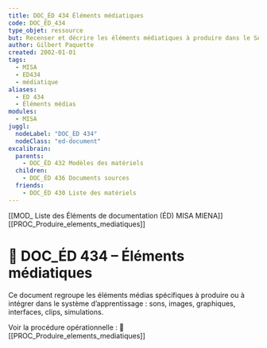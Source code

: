 ```yaml
---
title: DOC_ÉD 434 Éléments médiatiques
code: DOC_ÉD_434
type_objet: ressource
but: Recenser et décrire les éléments médiatiques à produire dans le SA selon les modèles définis (graphiques, animations, vidéos, sons, interfaces).
author: Gilbert Paquette
created: 2002-01-01
tags:
  - MISA
  - ED434
  - médiatique
aliases:
  - ED 434
  - Éléments médias
modules:
  - MISA
juggl:
  nodeLabel: "DOC_ÉD 434"
  nodeClass: "ed-document"
excalibrain:
  parents:
    - DOC_ÉD 432 Modèles des matériels
  children:
    - DOC_ÉD 436 Documents sources
  friends:
    - DOC_ÉD 430 Liste des matériels
---
```

[[MOD_ Liste des Éléments de documentation (ÉD) MISA MIENA]] 
[[PROC_Produire_elements_mediatiques]]  
# 📘 DOC_ÉD 434 – Éléments médiatiques

Ce document regroupe les éléments médias spécifiques à produire ou à intégrer dans le système d’apprentissage : sons, images, graphiques, interfaces, clips, simulations.

Voir la procédure opérationnelle : 🔗 [[PROC_Produire_elements_mediatiques]]

